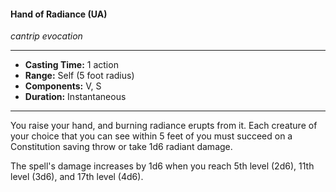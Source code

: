 #### Hand of Radiance (UA)
*cantrip evocation*
___
- **Casting Time:** 1 action
- **Range:** Self (5 foot radius)
- **Components:** V, S
- **Duration:** Instantaneous
___
You raise your hand, and burning radiance erupts from it. Each creature of your choice that you can see within 5 feet of you must succeed on a Constitution saving throw or take 1d6 radiant damage.

The spell's damage increases by 1d6 when you reach 5th level (2d6), 11th level (3d6), and 17th level (4d6).